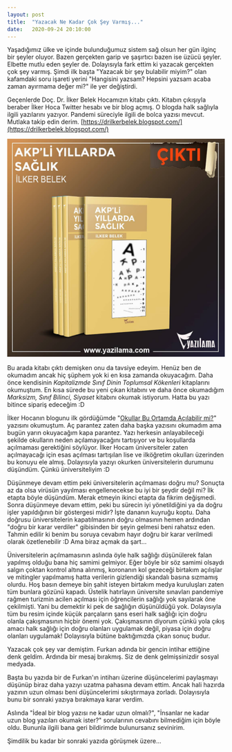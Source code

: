 ```yaml
---
layout: post
title:  "Yazacak Ne Kadar Çok Şey Varmış..."
date:   2020-09-24 20:10:00
---
```

Yaşadığımız ülke ve içinde bulunduğumuz sistem sağ olsun her gün ilginç bir şeyler oluyor. Bazen gerçekten garip ve şaşırtıcı bazen ise üzücü şeyler. Elbette mutlu eden şeyler de. Dolayısıyla fark ettim ki yazacak gerçekten çok şey varmış. Şimdi ilk başta "Yazacak bir şey bulabilir miyim?" olan kafamdaki soru işareti yerini "Hangisini yazsam? Hepsini yazsam acaba zaman ayırmama değer mi?" ile yer değiştirdi.

Geçenlerde Doç. Dr. İlker Belek Hocamızın kitabı çıktı. Kitabın çıkışıyla beraber İlker Hoca Twitter hesabı ve bir blog açmış. O blogda halk sağlıyla ilgili yazılarını yazıyor. Pandemi süreciyle ilgili de bolca yazısı mevcut. Mutlaka takip edin derim. [https://drilkerbelek.blogspot.com/](https://drilkerbelek.blogspot.com/)

![AKP'li Yıllarda Sağlık](/assets/images/ibelek-akpli-yillarda-saglik.jpeg "AKP'li Yıllarda Sağlık")

Bu arada kitabı çıktı demişken onu da tavsiye edeyim. Henüz ben de okumadım ancak hiç şüphem yok ki en kısa zamanda okuyacağım. Daha önce kendisinin _Kapitalizmde Sınıf_ _Dinin Toplumsal Kökenleri_ kitaplarını okumuştum. En kısa sürede bu yeni çıkan kitabını ve daha önce okumadığım _Marksizm, Sınıf Bilinci, Siyaset_ kitabını okumak istiyorum. Hatta bu yazı bitince sipariş edeceğim :D

İlker Hocanın blogunu ilk gördüğümde "[Okullar Bu Ortamda Açılabilir mi?](https://drilkerbelek.blogspot.com/2020/09/bu-ortamda-aclabilir-mi-bu-ortamderken.html)" yazısını okumuştum. Aç parantez zaten daha başka yazısını okumadım ama bugün yarın okuyacağım kapa parantez. Yazı herkesin anlayabileceği şekilde okulların neden açılamayacağını tartışıyor ve bu koşullarda açılmaması gerektiğini söylüyor. İlker Hocam üniversiteler zaten açılmayacağı için esas açılması tartışılan lise ve ilköğretim okulları üzerinden bu konuyu ele almış. Dolayısıyla yazıyı okurken üniversitelerin durumunu düşündüm. Çünkü üniversiteliyim :D 

Düşünmeye devam ettim peki üniversitelerin açılmaması doğru mu? Sonuçta az da olsa virüsün yayılması engellenecekse bu iyi bir şeydir değil mi? İlk etapta böyle düşündüm. Merak etmeyin ikinci etapta da fikrim değişmedi. Sonra düşünmeye devam ettim, peki bu sürecin iyi yönetildiğini ya da doğru işler yapıldığının bir göstergesi midir? İşte dananın kuyruğu koptu. Daha doğrusu üniversitelerin kapatılmasının doğru olmasının hemen ardından "doğru bir karar verdiler" gibisinden bir şeyin gelmesi beni rahatsız eden. Tahmin edilir ki benim bu soruya cevabım hayır doğru bir karar verilmedi olarak özetlenebilir :D Ama biraz açmak da şart...

Üniversitelerin açılmamasının aslında öyle halk sağlığı düşünülerek falan yapılmış olduğu bana hiç samimi gelmiyor. Eğer böyle bir söz samimi olsaydı salgın çoktan kontrol altına alınmış, koronanın kol gezeceği birtakım açılışlar ve mitingler yapılmamış hatta verilerin gizlendiği skandalı basına sızmamış olurdu. Hoş basın demeye bin şahit isteyen birtakım medya kuruluşları zaten tüm bunlara gözünü kapadı. Üstelik hatırlayın üniversite sınavları pandemiye rağmen turizmin acilen açılması için öğrencilerin sağlığı yok sayılarak öne çekilmişti. Yani bu demektir ki pek de sağlığın düşünüldüğü yok. Dolayısıyla tüm bu resim içinde küçük parçaların şans eseri halk sağlığı için doğru olanla çakışmasının hiçbir önemi yok. Çakışmasının diyorum çünkü yola çıkış amacı halk sağlığı için doğru olanları uygulamak değil, piyasa için doğru olanları uygulamak! Dolayısıyla bütüne baktığımızda çıkan sonuç budur.

Yazacak çok şey var demiştim. Furkan adında bir gencin intihar ettiğine denk geldim. Ardında bir mesaj bırakmış. Siz de denk gelmişsinizdir sosyal medyada. 

Başta bu yazıda bir de Furkan'ın intiharı üzerine düşüncelerimi paylaşmayı düşünüp biraz daha yazıyı uzatma pahasına devam ettim. Ancak hali hazırda yazının uzun olması beni düşüncelerimi sıkıştırmaya zorladı. Dolayısıyla bunu bir sonraki yazıya bırakmaya karar verdim. 

Aslında "İdeal bir blog yazısı ne kadar uzun olmalı?", "İnsanlar ne kadar uzun blog yazıları okumak ister?" sorularının cevabını bilmediğim için böyle oldu. Bununla ilgili bana geri bildirimde bulunursanız sevinirim.

Şimdilik bu kadar bir sonraki yazıda görüşmek üzere...